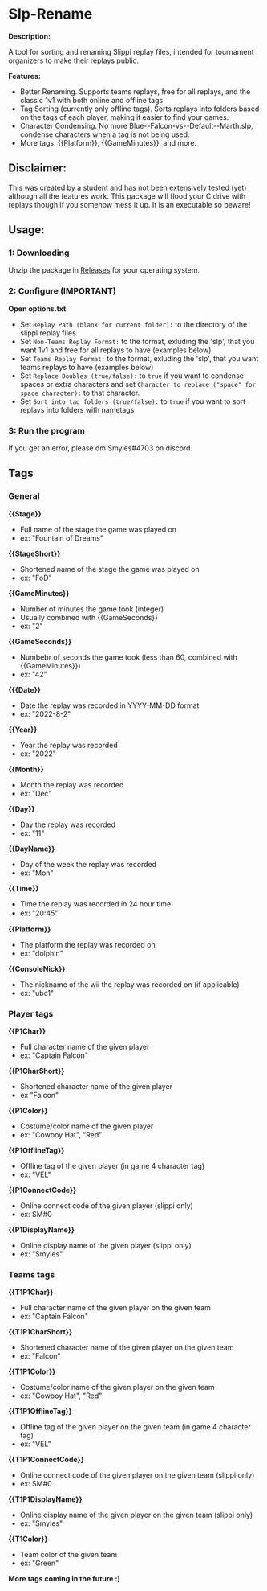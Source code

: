 # Slp-Rename

**Description:**

A tool for sorting and renaming Slippi replay files, intended for tournament organizers to make their replays public.

**Features:**

- Better Renaming. Supports teams replays, free for all replays, and the classic 1v1 with both online and offline tags
- Tag Sorting (currently only offline tags). Sorts replays into folders based on the tags of each player, making it easier to find your games.
- Character Condensing. No more Blue--Falcon-vs--Default--Marth.slp, condense characters when a tag is not being used.
- More tags. {{Platform}}, {{GameMinutes}}, and more.

## Disclaimer:

This was created by a student and has not been extensively tested (yet) although all the features work. This package will flood your C drive with replays though if you somehow mess it up. It is an executable so beware!

## Usage:

### 1: Downloading

Unzip the package in [Releases](https://github.com/Smyles1/Slp-Rename/releases/latest) for your operating system.

### 2: Configure (IMPORTANT)

**Open options.txt**

- Set `Replay Path (blank for current folder):` to the directory of the slippi replay files
- Set `Non-Teams Replay Format:` to the format, exluding the 'slp', that you want 1v1 and free for all replays to have (examples below)
- Set `Teams Replay Format:` to the format, exluding the 'slp', that you want teams replays to have (examples below)
- Set `Replace Doubles (true/false):` to `true` if you want to condense spaces or extra characters and set `Character to replace ("space" for space character):` to that character.
- Set `Sort into tag folders (true/false):` to `true` if you want to sort replays into folders with nametags

### 3: Run the program

If you get an error, please dm Smyles#4703 on discord.

## Tags

### General

**{{Stage}}**

- Full name of the stage the game was played on
- ex: "Fountain of Dreams"

**{{StageShort}}**

- Shortened name of the stage the game was played on
- ex: "FoD"

**{{GameMinutes}}**

- Number of minutes the game took (integer)
- Usually combined with {{GameSeconds}}
- ex: "2"

**{{GameSeconds}}**

- Numbebr of seconds the game took (less than 60, combined with {{GameMinutes}})
- ex: "42"

**{{{Date}}**

- Date the replay was recorded in YYYY-MM-DD format
- ex: "2022-8-2"

**{{Year}}**

- Year the replay was recorded
- ex: "2022"

**{{Month}}**

- Month the replay was recorded
- ex: "Dec"

**{{Day}}**

- Day the replay was recorded
- ex: "11"

**{{DayName}}**

- Day of the week the replay was recorded
- ex: "Mon"

**{{Time}}**

- Time the replay was recorded in 24 hour time
- ex: "20꞉45"

**{{Platform}}**

- The platform the replay was recorded on
- ex: "dolphin"

**{{ConsoleNick}}**

- The nickname of the wii the replay was recorded on (if applicable)
- ex: "ubc1"

### Player tags

**{{P1Char}}**

- Full character name of the given player
- ex: "Captain Falcon"

**{{P1CharShort}}**

- Shortened character name of the given player
- ex "Falcon"

**{{P1Color}}**

- Costume/color name of the given player
- ex: "Cowboy Hat", "Red"

**{{P1OfflineTag}}**

- Offline tag of the given player (in game 4 character tag)
- ex: "VEL"

**{{P1ConnectCode}}**

- Online connect code of the given player (slippi only)
- ex: SM#0

**{{P1DisplayName}}**

- Online display name of the given player (slippi only)
- ex: "Smyles"

### Teams tags

**{{T1P1Char}}**

- Full character name of the given player on the given team
- ex: "Captain Falcon"

**{{T1P1CharShort}}**

- Shortened character name of the given player on the given team
- ex: "Falcon"

**{{T1P1Color}}**

- Costume/color name of the given player on the given team
- ex: "Cowboy Hat", "Red"

**{{T1P1OfflineTag}}**

- Offline tag of the given player on the given team (in game 4 character tag)
- ex: "VEL"

**{{T1P1ConnectCode}}**

- Online connect code of the given player on the given team (slippi only)
- ex: SM#0

**{{T1P1DisplayName}}**

- Online display name of the given player on the given team (slippi only)
- ex: "Smyles"

**{{T1Color}}**

- Team color of the given team
- ex: "Green"

**More tags coming in the future :)**
